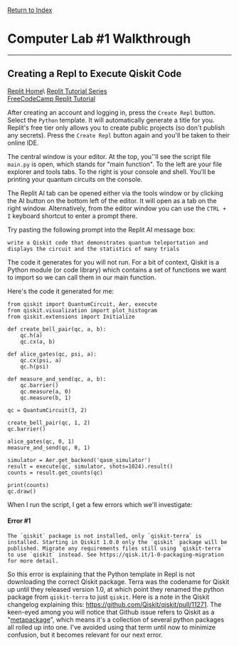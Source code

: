 \
[Return to Index](../Phys31415/)
# Computer Lab #1 Walkthrough
***
## Creating a Repl to Execute Qiskit Code
[Replit Home](https://replit.com/~)\
[Replit Tutorial Series](https://docs.replit.com/tutorials/overview)\
[FreeCodeCamp Replit Tutorial](https://www.freecodecamp.org/news/how-to-use-replit/)

After creating an account and logging in, press the `Create Repl` button.
Select the `Python` template. It will automatically generate a title for you.
Replit's free tier only allows you to create public projects (so don't publish any secrets).
Press the `Create Repl` button again and you'll be taken to their online IDE.

The central window is your editor. At the top, you''ll see the script file `main.py` is open, which stands for "main function". To the left are your file explorer and tools tabs.
To the right is your console and shell. You'll be printing your quantum circuits on the console.

The Replit AI tab can be opened either via the tools window or by clicking the AI button on the bottom left of the editor.
It will open as a tab on the right window. Alternatively, from the editor window you can use the `CTRL + I` keyboard shortcut to enter a prompt there.

Try pasting the following prompt into the Replit AI message box:
```
write a Qiskit code that demonstrates quantum teleportation and displays the circuit and the statistics of many trials
```

The code it generates for you will not run. For a bit of context, Qiskit is a Python module (or code library) which contains a set of functions we want to import so we can call them in our main function.

Here's the code it generated for me:
```
from qiskit import QuantumCircuit, Aer, execute
from qiskit.visualization import plot_histogram
from qiskit.extensions import Initialize

def create_bell_pair(qc, a, b):
    qc.h(a)
    qc.cx(a, b)

def alice_gates(qc, psi, a):
    qc.cx(psi, a)
    qc.h(psi)

def measure_and_send(qc, a, b):
    qc.barrier()
    qc.measure(a, 0)
    qc.measure(b, 1)

qc = QuantumCircuit(3, 2)

create_bell_pair(qc, 1, 2)
qc.barrier()

alice_gates(qc, 0, 1)
measure_and_send(qc, 0, 1)

simulator = Aer.get_backend('qasm_simulator')
result = execute(qc, simulator, shots=1024).result()
counts = result.get_counts(qc)

print(counts)
qc.draw()
```

When I run the script, I get a few errors which we'll investigate:

#### Error #1
```
The `qiskit` package is not installed, only `qiskit-terra` is installed. Starting in Qiskit 1.0.0 only the `qiskit` package will be published. Migrate any requirements files still using `qiskit-terra` to use `qiskit` instead. See https://qisk.it/1-0-packaging-migration for more detail.
```

So this error is explaining that the Python template in Repl is not downloading the correct Qiskit package. Terra was the codename for Qiskit up until they released version 1.0, at which point they renamed the python package from `qiskit-terra` to just `qiskit`. Here is a note in the Qiskit changelog explaining this: https://github.com/Qiskit/qiskit/pull/11271. The keen-eyed among you will notice that Github issue refers to Qiskit as a "[metapackage](https://softwareengineering.stackexchange.com/questions/59088/what-is-the-formal-definition-of-a-meta-package)", which means it's a collection of several python packages all rolled up into one. I've avoided using that term until now to minimize confusion, but it becomes relevant for our next error.

